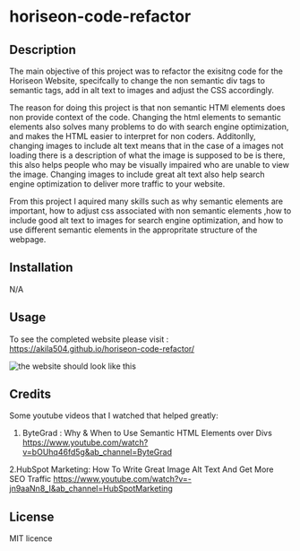 # horiseon-code-refactor 

## Description

The main objective of this project was to refactor the exisitng code for the Horiseon Website, specifcally to change the non semantic div tags to semantic tags, add in alt text to images and adjust the CSS accordingly. 

The reason for doing this project is that non semantic HTMl elements does non provide context of the code. Changing the html elements to semantic elements also solves many problems to do with search engine optimization, and makes the HTML easier to interpret for non coders. Additonlly, changing images to include alt text means that in the case of a images not loading there is a description of what the image is supposed to be is there, this also helps people who may be visually impaired who are unable to view the image. Changing images to include great alt text also help search engine optimization to deliver more traffic to your website. 

From this project I aquired many skills such as why semantic elements are important, how to adjust css associated with non semantic elements ,how to  include good alt text to images for search engine optimization, and how to use different semantic elements in the appropritate structure of the webpage. 

## Installation

N/A 

## Usage

To see the completed website please visit :
https://akila504.github.io/horiseon-code-refactor/ 

![the website should look like this](assets/images/Horiseon%20Screenshot.png)

## Credits
Some youtube videos that I watched that helped greatly: 
1. ByteGrad : Why & When to Use Semantic HTML Elements over Divs
https://www.youtube.com/watch?v=bOUhq46fd5g&ab_channel=ByteGrad

2.HubSpot Marketing: How To Write Great Image Alt Text And Get More SEO Traffic
https://www.youtube.com/watch?v=-jn9aaNn8_I&ab_channel=HubSpotMarketing

## License
MIT licence 

